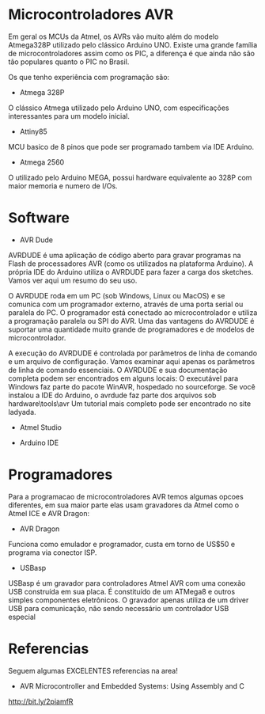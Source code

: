 # Microcontroladores AVR

Em geral os MCUs da Atmel, os AVRs vão muito além do modelo Atmega328P utilizado pelo clássico Arduino UNO. Existe uma grande família de microcontroladores assim como os PIC, a diferença é que ainda não são tão populares quanto o PIC no Brasil.

Os que tenho experiência com programação são:

- Atmega 328P

O clássico Atmega utilizado pelo Arduino UNO, com especificações interessantes para um modelo inicial.

- Attiny85

MCU basico de 8 pinos que pode ser programado tambem via IDE Arduino. 

- Atmega 2560

O utilizado pelo Arduino MEGA, possui hardware equivalente ao 328P com maior memoria e numero de I/Os. 

# Software

- AVR Dude

AVRDUDE é uma aplicação de código aberto para gravar programas na Flash de processadores AVR (como os utilizados na plataforma Arduino). A própria IDE do Arduino utiliza o AVRDUDE para fazer a carga dos sketches. Vamos ver aqui um resumo do seu uso.

O AVRDUDE roda em um PC (sob Windows, Linux ou MacOS) e se comunica com um programador externo, através de uma porta serial ou paralela do PC. O programador está conectado ao microcontrolador e utiliza a programação paralela ou SPI do AVR. Uma das vantagens do AVRDUDE é suportar uma quantidade muito grande de programadores e de modelos de microcontrolador.

A execução do AVRDUDE é controlada por parâmetros de linha de comando e um arquivo de configuração. Vamos examinar aqui apenas os parâmetros de linha de comando essenciais. O AVRDUDE e sua documentação completa podem ser encontrados em alguns locais:
O executável para Windows faz parte do pacote WinAVR, hospedado no sourceforge.
Se você instalou a IDE do Arduino, o avrdude faz parte dos arquivos sob hardware\tools\avr
Um tutorial mais completo pode ser encontrado no site ladyada.

- Atmel Studio

- Arduino IDE

# Programadores

 Para a programacao de microcontroladores AVR temos algumas opcoes diferentes,
 em sua maior parte elas usam gravadores da Atmel como o Atmel ICE e AVR Dragon:
 
 - AVR Dragon
 
Funciona como emulador e programador, custa em torno de US$50 e programa via conector ISP. 
 
 - USBasp
 
USBasp é um gravador para controladores Atmel AVR com uma conexão USB construída em sua placa.
É constituído de um ATMega8 e outros simples componentes eletrônicos. O gravador apenas utiliza de um driver USB para comunicação, não sendo necessário um controlador USB especial

# Referencias

 Seguem algumas EXCELENTES referencias na area! 

- AVR Microcontroller and Embedded Systems: Using Assembly and C

http://bit.ly/2piamfR
